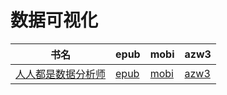 # 数据可视化

| 书名 | epub | mobi | azw3 |
| --- | --- | --- | --- |
| [人人都是数据分析师](http://ct.dalanmei.com/f/31084289-571854243-5c891d) | [epub](http://ct.dalanmei.com/f/31084289-571854243-5c891d) | [mobi](http://ct.dalanmei.com/f/31084289-571550863-0b8171) | [azw3](http://ct.dalanmei.com/f/31084289-572067446-c7abf6) |
